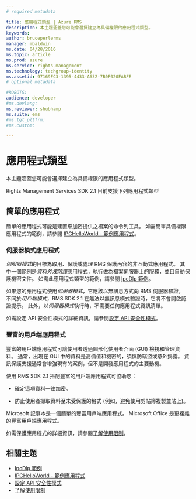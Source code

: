 ```yaml
---
# required metadata

title: 應用程式類型 | Azure RMS
description: 本主題涵蓋您可能會選擇建立為具備權限的應用程式類型。
keywords:
author: bruceperlerms
manager: mbaldwin
ms.date: 04/28/2016
ms.topic: article
ms.prod: azure
ms.service: rights-management
ms.technology: techgroup-identity
ms.assetid: 97169FC3-1395-4433-A632-7B0F020FABFE
# optional metadata

#ROBOTS:
audience: developer
#ms.devlang:
ms.reviewer: shubhamp
ms.suite: ems
#ms.tgt_pltfrm:
#ms.custom:

---
```


# 應用程式類型


本主題涵蓋您可能會選擇建立為具備權限的應用程式類型。

Rights Management Services SDK 2.1 目前支援下列應用程式類型

## 簡單的應用程式

簡單的應用程式可能是建置來加密提供之檔案的命令列工具。 如需簡單具備權限應用程式的範例，請參閱 [IPCHelloWorld - 範例應用程式](how-to-build-your-first-application.md)。

### 伺服器模式應用程式

*伺服器模式*的目標為取用、保護或處理 RMS 保護內容的非互動式應用程式。 其中一個範例是*資料外洩防護*應用程式，執行做為檔案伺服器上的服務，並且自動保護機密文件。 如需此應用程式類型的範例，請參閱 [IpcDlp 範例](https://Code.MSDN.Microsoft.Com/IpcDlp-Sample-Application-d30bb99d)。

如果您的應用程式使用*伺服器模式*，它應該以無訊息方式向 RMS 伺服器驗證。 不同於*用戶端模式*，RMS SDK 2.1 在無法以無訊息模式驗證時，它將不會開啟認證提示。 此外，以*伺服器模式*執行時，不需要任何應用程式資訊清單。

如需設定 API 安全性模式的詳細資訊，請參閱[設定 API 安全性模式](setting-the-api-security-mode-api-mode.md)。

### 豐富的用戶端應用程式

豐富的用戶端應用程式可讓使用者透過圖形化使用者介面 (GUI) 檢視和管理資料。 通常，出現在 GUI 中的資料是高價值和機密的，須慎防竊盜或意外揭露。 資訊保護支援通常會增強現有的案例，但不是開發應用程式的主要動機。

使用 RMS SDK 2.1 搭配豐富的用戶端應用程式可協助您︰

-   確定這項資料一律加密。

-   防止使用者擷取資料至未受保護的格式 (例如，避免使用剪貼簿複製並貼上)。

Microsoft 記事本是一個簡單的豐富用戶端應用程式。 Microsoft Office 是更複雜的豐富用戶端應用程式。

如需保護應用程式的詳細資訊，請參閱[了解使用限制](understanding-usage-restrictions.md)。

## 相關主題

* [IpcDlp 範例](https://Code.MSDN.Microsoft.Com/IpcDlp-Sample-Application-d30bb99d)
* [IPCHelloWorld - 範例應用程式](how-to-build-your-first-application.md)
* [設定 API 安全性模式](setting-the-api-security-mode-api-mode.md)
* [了解使用限制](understanding-usage-restrictions.md)


<!--HONumber=Jun16_HO2-->


